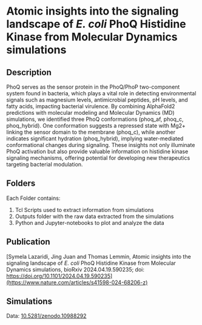 # Atomic insights into the signaling landscape of _E. coli_ PhoQ Histidine Kinase from Molecular Dynamics simulations

## Description
PhoQ serves as the sensor protein in the PhoQ/PhoP two-component system found in bacteria, which plays a vital role in detecting environmental signals such as magnesium levels, antimicrobial peptides, pH levels, and fatty acids, impacting bacterial virulence. By combining AlphaFold2 predictions with molecular modeling and Molecular Dynamics (MD) simulations, we identified three PhoQ conformations (phoq_af, phoq_c, phoq_hybrid). One conformation suggests a repressed state with Mg2+ linking the sensor domain to the membrane (phoq_c), while another indicates significant hydration (phoq_hybrid), implying water-mediated conformational changes during signaling. These insights not only illuminate PhoQ activation but also provide valuable information on histidine kinase signaling mechanisms, offering potential for developing new therapeutics targeting bacterial modulation.

## Folders
Each Folder contains:
1. Tcl Scripts used to extract information from simulations
2. Outputs folder with the raw data extracted from the simulations
3. Python and Jupyter-notebooks to plot and analyze the data

## Publication
[Symela Lazaridi, Jing Juan and Thomas Lemmin, Atomic insights into the signaling landscape of _E. coli_ PhoQ Histidine Kinase from Molecular Dynamics simulations, bioRxiv 2024.04.19.590235; doi: https://doi.org/10.1101/2024.04.19.590235](https://www.nature.com/articles/s41598-024-68206-z)

## Simulations
Data: [10.5281/zenodo.10988292](10.5281/zenodo.10988292)

